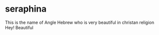 # seraphina
This is the name of Angle Hebrew who is very beautiful in christan religion
Hey! Beautiful
